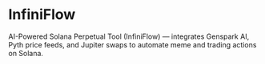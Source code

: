 # InfiniFlow
AI-Powered Solana Perpetual Tool (InfiniFlow) — integrates Genspark AI, Pyth price feeds, and Jupiter swaps to automate meme and trading actions on Solana.
